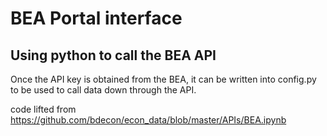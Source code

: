 # BEA Portal interface

## Using python to call the BEA API
Once the API key is obtained from the BEA, it can be written into config.py to be used to call data down through the API. 

code lifted from https://github.com/bdecon/econ_data/blob/master/APIs/BEA.ipynb